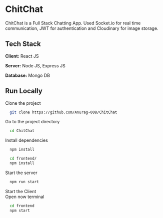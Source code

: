 # ChitChat

ChitChat is a Full Stack Chatting App.
Used Socket.io for real time communication, JWT for authentication and Cloudinary for image storage.

## Tech Stack

**Client:** React JS

**Server:** Node JS, Express JS

**Database:** Mongo DB
  
## Run Locally

Clone the project

```bash
  git clone https://github.com/Anurag-008/ChitChat
```

Go to the project directory

```bash
  cd ChitChat
```

Install dependencies

```bash
  npm install
```

```bash
  cd frontend/
  npm install
```

Start the server

```bash
  npm run start
```
Start the Client
<br/>
Open now terminal

```bash
  cd frontend
  npm start
```
